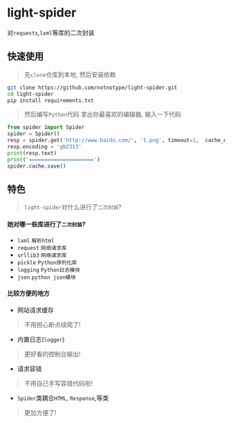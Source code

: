 # light-spider
 对`requests`,`lxml`等库的二次封装

## 快速使用
> 先`clone`仓库到本地, 然后安装依赖
```bash
git clone https://github.com/notnotype/light-spider.git
cd light-spider
pip install requirements.txt
```
> 然后编写`Python`代码
> 拿出你最喜欢的编辑器, 输入一下代码
```python
from spider import Spider
spider = Spider()
resp = spider.get('http://www.baidu.com/', '1.png', timeout=1, 	cache_enable=False)
resp.encoding = 'gb2313'
print(resp.text)
print('=====================')
spider.cache.save()
```

## 特色
> `light-spider`对什么进行了`二次封装`?

#### 她对哪一些库进行了`二次封装`?
- `lxml`		 `解析html`
- `request`	  `网络请求库`
- `urllib3`	    `网络请求库`
- `pickle`	   `Python序列化库`
- `logging`	  `Python日志模块`
- `json`		`python json模块`

#### 比较方便的地方
- 网站请求缓存 
> 不用担心断点续爬了!
- 内置日志(`logger`)
> 更好看的控制台输出!
- 请求容错
> 不用自己手写容错代码啦!
- `Spider`类耦合`HTML`, `Response`,等类
> 更加方便了!

